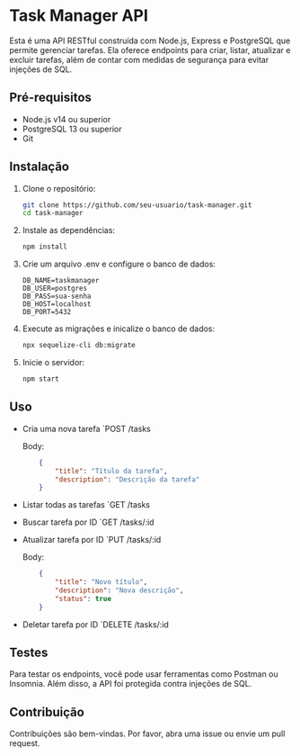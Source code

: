 # Task Manager API

Esta é uma API RESTful construída com Node.js, Express e PostgreSQL que permite gerenciar tarefas. Ela oferece endpoints para criar, listar, atualizar e excluir tarefas, além de contar com medidas de segurança para evitar injeções de SQL.

## Pré-requisitos

- Node.js v14 ou superior
- PostgreSQL 13 ou superior
- Git

## Instalação

1. Clone o repositório:
   ```bash
   git clone https://github.com/seu-usuario/task-manager.git
   cd task-manager

2. Instale as dependências: 
    ```bash
    npm install

3. Crie um arquivo .env e configure o banco de dados:
    ```env
    DB_NAME=taskmanager
    DB_USER=postgres
    DB_PASS=sua-senha
    DB_HOST=localhost
    DB_PORT=5432

4. Execute as migrações e inicalize o banco de dados: 
    ```bash
    npx sequelize-cli db:migrate


5. Inicie o servidor:
    ```bash
    npm start

## Uso

- Cria uma nova tarefa
    `POST /tasks

    Body: 
    ```json 
        {
            "title": "Título da tarefa",
            "description": "Descrição da tarefa"
        }

- Listar todas as tarefas
    `GET /tasks

- Buscar tarefa por ID
    `GET /tasks/:id

- Atualizar tarefa por ID
    `PUT /tasks/:id

    Body:
    ```json
        {
            "title": "Novo título",
            "description": "Nova descrição",
            "status": true
        }

- Deletar tarefa por ID
    `DELETE /tasks/:id

## Testes

Para testar os endpoints, você pode usar ferramentas como Postman ou Insomnia. Além disso, a API foi protegida contra injeções de SQL.

## Contribuição

Contribuições são bem-vindas. Por favor, abra uma issue ou envie um pull request.